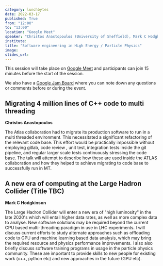 ```yaml
---
category: lunchbytes
date: 2022-03-17
published: True
from: "12:00"
to: "13:00"
location: "Google Meet"
speaker: "Christos Anastopoulos (University of Sheffield), Mark C Hodgkinson (University of Sheffield)"
institute:
title: "Software engineering in High Energy / Particle Physics"
image:
slides_url:
---
```


This session will take place on [Google Meet](meet.google.com/unb-cjmh-sus) and participants can join 15 minutes before the start of the session.

We also have a [Google Jam Board](https://jamboard.google.com/d/1KTbvVzwqINY-qMfNAmiUUs8QTPSJogdatDO3MEB-djU) where you can note down any questions or comments before or during the event.

## Migrating 4 million lines of C++ code to multi threading

**Christos Anastopoulos**

The Atlas collaboration had to migrate its production software to run in a multi threaded environment. This necessitated a significant refactoring of the relevant code base. This effort would be practically impossible without employing gitlab, code review , unit test, integration tests inside the git pipeline, and regular larger scale tests continuously stressing the code base. The talk will attempt to describe how these are used inside the ATLAS collaboration and how they helped to achieve migrating to code base to successfully run in MT.

## A new era of computing at the Large Hadron Collider (Title TBC)

**Mark C Hodgkinson**

The Large Hadron Collider will enter a new era of "high luminosity" in the late 2020's which will entail higher data rates, as well as more complex data to analyse. New software solutions may be required beyond the current CPU based multi-threading paradigm in use in LHC experiments. I will discuss current efforts to study alternate approaches such as offloading code to GPU and machine learning based data analysis, which may bring the required resource and physics performance improvements. I also also briefly discuss software training programs in usage in the particle physics community. These are important to provide skills to new people for existing work (c++, python etc) and new approaches in the future (GPU etc).

